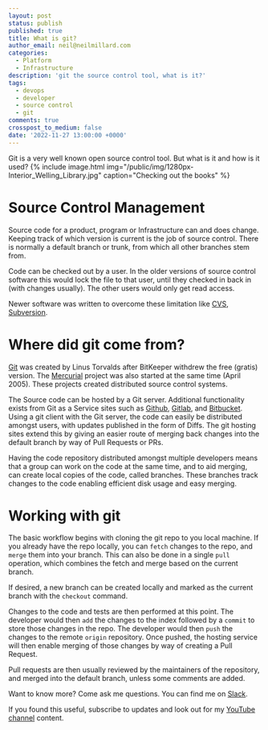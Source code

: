 ```yaml
---
layout: post
status: publish
published: true
title: What is git?
author_email: neil@neilmillard.com
categories:
  - Platform
  - Infrastructure
description: 'git the source control tool, what is it?'
tags:
  - devops
  - developer
  - source control
  - git
comments: true
crosspost_to_medium: false
date: '2022-11-27 13:00:00 +0000'
---
```

Git is a very well known open source control tool. But what is it and how is it used?
{% include image.html
img="/public/img/1280px-Interior_Welling_Library.jpg"
caption="Checking out the books" %}

Source Control Management
============

Source code for a product, program or Infrastructure can and does change. Keeping track of which version is current
is the job of source control.  There is normally a default branch or trunk, from which all other branches stem from.

Code can be checked out by a user. In the older versions of source control software this would lock the file to that
user, until they checked in back in (with changes usually). The other users would only get read access.

Newer software was written to overcome these limitation like [CVS][cvs], [Subversion][svn].

Where did git come from?
===============

[Git][git] was created by Linus Torvalds after BitKeeper withdrew the free (gratis) version. The [Mercurial][merc]
project was also started at the same time (April 2005). These projects created distributed source control systems.

The Source code can be hosted by a Git server. Additional functionality exists from Git as a Service sites such as
[Github][github], [Gitlab][gitlab], and [Bitbucket][bitbucket].
Using a git client with the Git server, the code can easily be distributed amongst users, with updates published in the
form of Diffs. The git hosting sites extend this by giving an easier route of merging back changes into the default
branch by way of Pull Requests or PRs.

Having the code repository distributed amongst multiple developers means that a group can work on the code at the same
time, and to aid merging, can create local copies of the code, called branches. These branches track changes to the
code enabling efficient disk usage and easy merging.

Working with git
============

The basic workflow begins with cloning the git repo to you local machine. If you already have the repo locally, you can
`fetch` changes to the repo, and `merge` them into your branch. This can also be done in a single `pull` operation,
which combines the fetch and merge based on the current branch.

If desired, a new branch can be created locally and marked as the current branch with the `checkout` command.

Changes to the code and tests are then performed at this point. The developer would then `add` the changes to the index
followed by a `commit` to store those changes in the repo. The developer would then `push` the changes to the
remote `origin` repository. Once pushed, the hosting service will then enable merging of those changes by way of
creating a Pull Request.

Pull requests are then usually reviewed by the maintainers of the repository, and merged into the default branch, unless
some comments are added.


Want to know more? Come ask me questions. You can find me on [Slack]({{site.data.slack.invite}}).


If you found this useful, subscribe to updates and look out for my [YouTube channel]({{site.data.youtube.channel}}) content.


[cvs]: https://savannah.nongnu.org/projects/cvs
[svn]: https://subversion.apache.org/
[merc]: https://www.mercurial-scm.org/
[git]: https://git-scm.com/
[github]: https://github.com/
[gitlab]: https://gitlab.com/
[bitbucket]: https://bitbucket.org/
